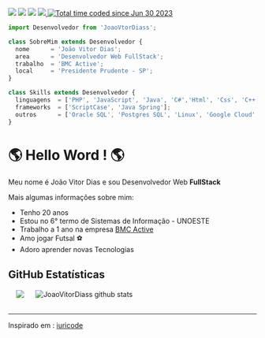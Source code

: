 <p align="left">
  <a href="mailto:joovitordiasdasilva@gmail.com" alt="Gmail" target='_blank'>
  <img src="https://img.shields.io/badge/-Gmail-FF0000?style=flat-square&labelColor=FF0000&logo=gmail&logoColor=white&link=LINK-DO-SEU-EMAIL" /></a>

  <a href="https://www.linkedin.com/in/jo%C3%A3o-vitor-dias-da-silva-a17029204/" alt="Linkedin" target='_blank'>
  <img src="https://img.shields.io/badge/-Linkedin-0e76a8?style=flat-square&logo=Linkedin&logoColor=white&link=LINK-DO-SEU-LINKEDIN" /></a>

  <a href="https://wa.me/qr/O27TX63XHWLPE1" alt="WhatsApp" target='_blank'>
  <img src="https://img.shields.io/badge/-WhatsApp-25d366?style=flat-square&labelColor=25d366&logo=whatsapp&logoColor=white&link=API-DO-SEU-WHATSAPP"/></a>

  <a href="https://www.instagram.com/jaoovit0r/" alt="Instagram" target='_blank'>
    <img src="https://img.shields.io/badge/-Instagram-DF0174?style=flat-square&labelColor=DF0174&logo=instagram&logoColor=white&link=LINK-DO-SEU-INSTAGRAM"/>
  </a>

  <a href="https://wakatime.com/@68826322-e07f-482d-9477-ced09effb31a">
    <img src="https://wakatime.com/badge/user/68826322-e07f-482d-9477-ced09effb31a.svg" alt="Total time coded since Jun 30 2023" />
  </a>
 
  
</p> 



```js
import Desenvolvedor from 'JoaoVtorDiass';

class SobreMim extends Desenvolvedor {
  nome      = 'João Vitor Dias';
  area      = 'Desenvolvedor Web FullStack';
  trabalho  = 'BMC Active';
  local     = 'Presidente Prudente - SP';
}

class Skills extends Desenvolvedor {
  linguagens  = ['PHP', 'JavaScript', 'Java', 'C#','Html', 'Css', 'C++'];
  frameworks  = ['ScriptCase', 'Java Spring'];
  outros      = ['Oracle SQL', 'Postgres SQL', 'Linux', 'Google Cloud', 'API', 'JQUERY'];
}
```

<h1> 🌎 Hello Word ! 🌎</h1> 
<p>Meu nome é João Vitor Dias e sou Desenvolvedor Web <b>FullStack</b></p>
<p>Mais algumas informações sobre mim:</p>
<ul>
  <li>Tenho 20 anos</li>
  <li>Estou no 6° termo de Sistemas de Informação - UNOESTE</li>
  <li>Trabalho a 1 ano na empresa <a href='http://www.bmcactive.com.br/' target='_blank'>BMC Active</a></li>
  <li>Amo jogar Futsal ⚽</li>
  <li>Adoro aprender novas Tecnologias</li>
</ul>

<h2>GitHub Estatísticas</h2>
&nbsp;&nbsp;&nbsp;
<span>
  <img align="center" src="https://github-readme-stats.vercel.app/api/top-langs/?username=JoaoVitorDiass&theme=dracula&hide_langs_below=1" />
&nbsp;&nbsp;&nbsp;&nbsp;
</span>
<span>
 <img align="center" src="https://github-readme-stats.vercel.app/api?username=JoaoVitorDiass&show_icons=true&theme=dracula&line_height=27" alt="JoaoVitorDiass github stats"/>
 </span>
<br>
<br>


<hr>
<p>Inspirado em : <a href='https://github.com/iuricode' target='_blank'>iuricode</a></p>
